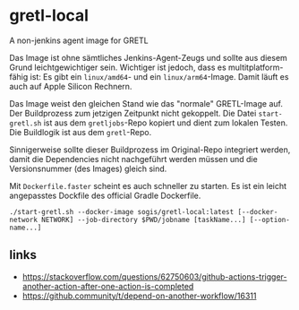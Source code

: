# gretl-local
A non-jenkins agent image for GRETL

Das Image ist ohne sämtliches Jenkins-Agent-Zeugs und sollte aus diesem Grund leichtgewichtiger sein. Wichtiger ist jedoch, dass es multitplatform-fähig ist: Es gibt ein `linux/amd64`- und ein `linux/arm64`-Image. Damit läuft es auch auf Apple Silicon Rechnern. 

Das Image weist den gleichen Stand wie das "normale" GRETL-Image auf. Der Buildprozess zum jetzigen Zeitpunkt nicht gekoppelt. Die Datei `start-gretl.sh` ist aus dem `gretljobs`-Repo kopiert und dient zum lokalen Testen. Die Buildlogik ist aus dem `gretl`-Repo.

Sinnigerweise sollte dieser Buildprozess im Original-Repo integriert werden, damit die Dependencies nicht nachgeführt werden müssen und die Versionsnummer (des Images) gleich sind. 

Mit `Dockerfile.faster` scheint es auch schneller zu starten. Es ist ein leicht angepasstes Dockfile des official Gradle Dockerfile.

```
./start-gretl.sh --docker-image sogis/gretl-local:latest [--docker-network NETWORK] --job-directory $PWD/jobname [taskName...] [--option-name...]
```

## links
- https://stackoverflow.com/questions/62750603/github-actions-trigger-another-action-after-one-action-is-completed
- https://github.community/t/depend-on-another-workflow/16311
